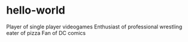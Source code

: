 # hello-world
Player of single player videogames
Enthusiast of professional wrestling
eater of pizza
Fan of DC comics
